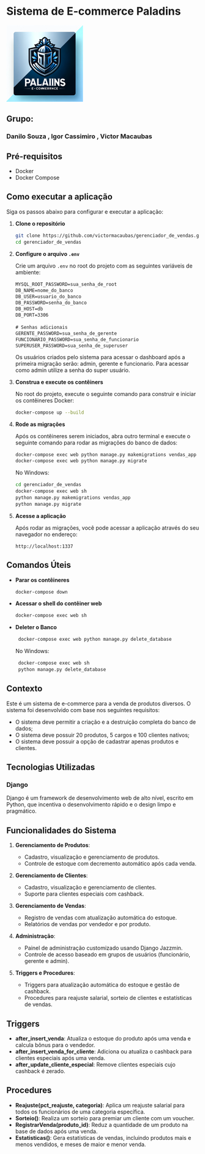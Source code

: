 # Sistema de E-commerce Paladins

<img src="/vendas_app/static/vendas_app/img/logo.png" alt="Logo" width="200"/>


 ## Grupo: 
 
 ### Danilo Souza , Igor Cassimiro ,  Victor Macaubas 

## Pré-requisitos

- Docker
- Docker Compose

## Como executar a aplicação

Siga os passos abaixo para configurar e executar a aplicação:

1. **Clone o repositório**

   ```sh
   git clone https://github.com/victormacaubas/gerenciador_de_vendas.git
   cd gerenciador_de_vendas
   ```

2. **Configure o arquivo `.env`**

   Crie um arquivo `.env` no root do projeto com as seguintes variáveis de ambiente:

   ```env
   MYSQL_ROOT_PASSWORD=sua_senha_de_root
   DB_NAME=nome_do_banco
   DB_USER=usuario_do_banco
   DB_PASSWORD=senha_do_banco
   DB_HOST=db
   DB_PORT=3306

   # Senhas adicionais
   GERENTE_PASSWORD=sua_senha_de_gerente
   FUNCIONARIO_PASSWORD=sua_senha_de_funcionario
   SUPERUSER_PASSWORD=sua_senha_de_superuser
   ```

   Os usuários criados pelo sistema para acessar o dashboard após a primeira migração serão: admin, gerente e funcionario. Para acessar como admin utilize a senha do super usuário.

3. **Construa e execute os contêiners**

   No root do projeto, execute o seguinte comando para construir e iniciar os contêineres Docker:

   ```sh
   docker-compose up --build
   ```

4. **Rode as migrações**

   Após os contêineres serem iniciados, abra outro terminal e execute o seguinte comando para rodar as migrações do banco de dados:

   ```sh
   docker-compose exec web python manage.py makemigrations vendas_app
   docker-compose exec web python manage.py migrate
   ```
   No Windows:

   ```sh
   cd gerenciador_de_vendas
   docker-compose exec web sh
   python manage.py makemigrations vendas_app
   python manage.py migrate
   ```

6. **Acesse a aplicação**

   Após rodar as migrações, você pode acessar a aplicação através do seu navegador no endereço:

   ```
   http://localhost:1337
   ```

## Comandos Úteis

- **Parar os contêineres**

  ```sh
  docker-compose down
  ```

- **Acessar o shell do contêiner web**

  ```sh
  docker-compose exec web sh
  ```

- **Deleter o Banco**

  ```sh
   docker-compose exec web python manage.py delete_database
  ```

  No Windows:

  ```sh
   docker-compose exec web sh
   python manage.py delete_database
  ```

## Contexto
Este é um sistema de e-commerce para a venda de produtos diversos. O sistema foi desenvolvido com base nos seguintes requisitos:

- O sistema deve permitir a criação e a destruição completa do banco de dados;
- O sistema deve possuir 20 produtos, 5 cargos e 100 clientes nativos;
- O sistema deve possuir a opção de cadastrar apenas produtos e clientes.

## Tecnologias Utilizadas

### Django
Django é um framework de desenvolvimento web de alto nível, escrito em Python, que incentiva o desenvolvimento rápido e o design limpo e pragmático.

## Funcionalidades do Sistema

1. **Gerenciamento de Produtos**:
    - Cadastro, visualização e gerenciamento de produtos.
    - Controle de estoque com decremento automático após cada venda.

2. **Gerenciamento de Clientes**:
    - Cadastro, visualização e gerenciamento de clientes.
    - Suporte para clientes especiais com cashback.

3. **Gerenciamento de Vendas**:
    - Registro de vendas com atualização automática do estoque.
    - Relatórios de vendas por vendedor e por produto.

4. **Administração**:
    - Painel de administração customizado usando Django Jazzmin.
    - Controle de acesso baseado em grupos de usuários (funcionário, gerente e admin).

5. **Triggers e Procedures**:
    - Triggers para atualização automática do estoque e gestão de cashback.
    - Procedures para reajuste salarial, sorteio de clientes e estatísticas de vendas.

## Triggers

- **after_insert_venda**: Atualiza o estoque do produto após uma venda e calcula bônus para o vendedor.
- **after_insert_venda_for_cliente**: Adiciona ou atualiza o cashback para clientes especiais após uma venda.
- **after_update_cliente_especial**: Remove clientes especiais cujo cashback é zerado.

## Procedures

- **Reajuste(pct_reajuste, categoria)**: Aplica um reajuste salarial para todos os funcionários de uma categoria específica.
- **Sorteio()**: Realiza um sorteio para premiar um cliente com um voucher.
- **RegistrarVenda(produto_id)**: Reduz a quantidade de um produto na base de dados após uma venda.
- **Estatisticas()**: Gera estatísticas de vendas, incluindo produtos mais e menos vendidos, e meses de maior e menor venda.
